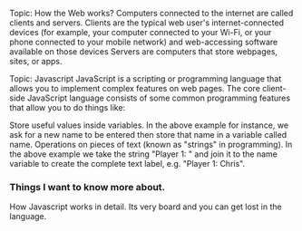 Topic: How the Web works?
Computers connected to the internet are called clients and servers.
Clients are the typical web user's internet-connected devices (for example, your computer connected to your Wi-Fi, or your phone connected to your mobile network) and web-accessing software available on those devices
Servers are computers that store webpages, sites, or apps.

Topic: Javascript
JavaScript is a scripting or programming language that allows you to implement complex features on web pages.
The core client-side JavaScript language consists of some common programming features that allow you to do things like:

Store useful values inside variables. In the above example for instance, we ask for a new name to be entered then store that name in a variable called name.
Operations on pieces of text (known as "strings" in programming). In the above example we take the string "Player 1: " and join it to the name variable to create the complete text label, e.g. "Player 1: Chris".

### Things I want to know more about.
How Javascript works in detail. Its very board and you can get lost in the language.